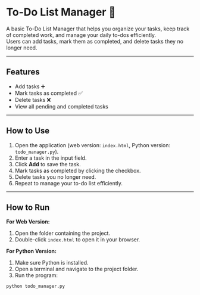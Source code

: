 # To-Do List Manager 📝

A basic To-Do List Manager that helps you organize your tasks, keep track of completed work, and manage your daily to-dos efficiently.  
Users can add tasks, mark them as completed, and delete tasks they no longer need.

---

## Features

- Add tasks ➕  
- Mark tasks as completed ✅  
- Delete tasks ❌  
- View all pending and completed tasks  

---

## How to Use

1. Open the application (web version: `index.html`, Python version: `todo_manager.py`).  
2. Enter a task in the input field.  
3. Click **Add** to save the task.  
4. Mark tasks as completed by clicking the checkbox.  
5. Delete tasks you no longer need.  
6. Repeat to manage your to-do list efficiently.

---

## How to Run

**For Web Version:**  
1. Open the folder containing the project.  
2. Double-click `index.html` to open it in your browser.  

**For Python Version:**  
1. Make sure Python is installed.  
2. Open a terminal and navigate to the project folder.  
3. Run the program:  
```bash
python todo_manager.py
